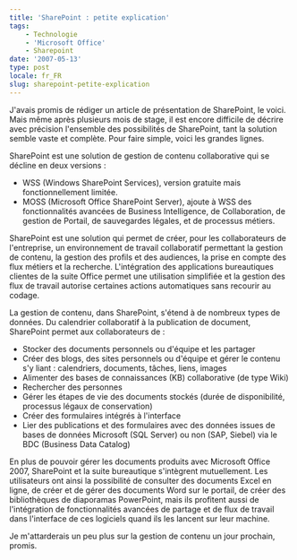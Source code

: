 ```yaml
---
title: 'SharePoint : petite explication'
tags:
    - Technologie
    - 'Microsoft Office'
    - Sharepoint
date: '2007-05-13'
type: post
locale: fr_FR
slug: sharepoint-petite-explication
---
```


J'avais promis de rédiger un article de présentation de SharePoint, le voici. Mais même après plusieurs mois de stage, il est encore difficile de décrire avec précision l'ensemble des possibilités de SharePoint, tant la solution semble vaste et complète. Pour faire simple, voici les grandes lignes.

SharePoint est une solution de gestion de contenu collaborative qui se décline en deux versions&nbsp;:

* WSS (Windows SharePoint Services), version gratuite mais fonctionnellement limitée.
* MOSS (Microsoft Office SharePoint Server), ajoute à WSS des fonctionnalités avancées de Business Intelligence, de Collaboration, de gestion de Portail, de sauvegardes légales, et de processus métiers.

SharePoint est une solution qui permet de créer, pour les collaborateurs de l'entreprise, un environnement de travail collaboratif permettant la gestion de contenu, la gestion des profils et des audiences, la prise en compte des flux métiers et la recherche. L'intégration des applications bureautiques clientes de la suite Office permet une utilisation simplifiée et la gestion des flux de travail autorise certaines actions automatiques sans recourir au codage.

La gestion de contenu, dans SharePoint, s'étend à de nombreux types de données. Du calendrier collaboratif à la publication de document, SharePoint permet aux collaborateurs de&nbsp;:

* Stocker des documents personnels ou d'équipe et les partager
* Créer des blogs, des sites personnels ou d'équipe et gérer le contenu s'y liant&nbsp;: calendriers, documents, t&acirc;ches, liens, images
* Alimenter des bases de connaissances (KB) collaborative (de type Wiki)
* Rechercher des personnes
* Gérer les étapes de vie des documents stockés (durée de disponibilité, processus légaux de conservation)
* Créer des formulaires intégrés à l'interface
* Lier des publications et des formulaires avec des données issues de bases de données Microsoft (SQL Server) ou non (SAP, Siebel) via le BDC (Business Data Catalog)

En plus de pouvoir gérer les documents produits avec Microsoft Office 2007, SharePoint et la suite bureautique s'intègrent mutuellement. Les utilisateurs ont ainsi la possibilité de consulter des documents Excel en ligne, de créer et de gérer des documents Word sur le portail, de créer des bibliothèques de diaporamas PowerPoint, mais ils profitent aussi de l'intégration de fonctionnalités avancées de partage et de flux de travail dans l'interface de ces logiciels quand ils les lancent sur leur machine.

Je m'attarderais un peu plus sur la gestion de contenu un jour prochain, promis.

